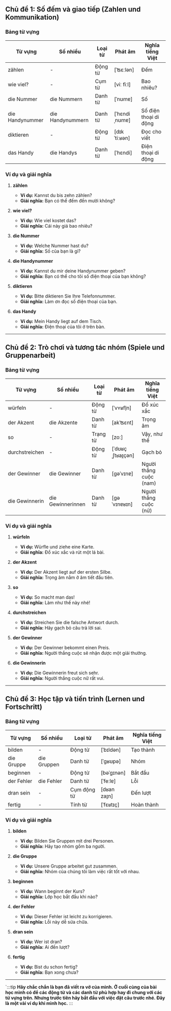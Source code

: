 ## **Chủ đề 1: Số đếm và giao tiếp (Zahlen und Kommunikation)**

### **Bảng từ vựng**

|**Từ vựng**|**Số nhiều**|**Loại từ**|**Phát âm**|**Nghĩa tiếng Việt**|
|---|---|---|---|---|
|zählen|-|Động từ|[ˈʦɛːlən]|Đếm|
|wie viel?|-|Cụm từ|[viː fiːl]|Bao nhiêu?|
|die Nummer|die Nummern|Danh từ|[ˈnʊmɐ]|Số|
|die Handynummer|die Handynummern|Danh từ|[ˈhɛndiˌnʊmɐ]|Số điện thoại di động|
|diktieren|-|Động từ|[dɪkˈtiːʁən]|Đọc cho viết|
|das Handy|die Handys|Danh từ|[ˈhɛndi]|Điện thoại di động|

### **Ví dụ và giải nghĩa**

1. **zählen**
    
    - **Ví dụ:** Kannst du bis zehn zählen?
    - **Giải nghĩa:** Bạn có thể đếm đến mười không?
2. **wie viel?**
    
    - **Ví dụ:** Wie viel kostet das?
    - **Giải nghĩa:** Cái này giá bao nhiêu?
3. **die Nummer**
    
    - **Ví dụ:** Welche Nummer hast du?
    - **Giải nghĩa:** Số của bạn là gì?
4. **die Handynummer**
    
    - **Ví dụ:** Kannst du mir deine Handynummer geben?
    - **Giải nghĩa:** Bạn có thể cho tôi số điện thoại của bạn không?
5. **diktieren**
    
    - **Ví dụ:** Bitte diktieren Sie Ihre Telefonnummer.
    - **Giải nghĩa:** Làm ơn đọc số điện thoại của bạn.
6. **das Handy**
    
    - **Ví dụ:** Mein Handy liegt auf dem Tisch.
    - **Giải nghĩa:** Điện thoại của tôi ở trên bàn.

---

## **Chủ đề 2: Trò chơi và tương tác nhóm (Spiele und Gruppenarbeit)**

### **Bảng từ vựng**

|**Từ vựng**|**Số nhiều**|**Loại từ**|**Phát âm**|**Nghĩa tiếng Việt**|
|---|---|---|---|---|
|würfeln|-|Động từ|[ˈvʏʁfl̩n]|Đổ xúc xắc|
|der Akzent|die Akzente|Danh từ|[akˈʦɛnt]|Trọng âm|
|so|-|Trạng từ|[zoː]|Vậy, như thế|
|durchstreichen|-|Động từ|[ˈdʊʁçˌʃtʁaɪ̯çən]|Gạch bỏ|
|der Gewinner|die Gewinner|Danh từ|[ɡəˈvɪnɐ]|Người thắng cuộc (nam)|
|die Gewinnerin|die Gewinnerinnen|Danh từ|[ɡəˈvɪnɐʁɪn]|Người thắng cuộc (nữ)|

### **Ví dụ và giải nghĩa**

1. **würfeln**
    
    - **Ví dụ:** Würfle und ziehe eine Karte.
    - **Giải nghĩa:** Đổ xúc xắc và rút một lá bài.
2. **der Akzent**
    
    - **Ví dụ:** Der Akzent liegt auf der ersten Silbe.
    - **Giải nghĩa:** Trọng âm nằm ở âm tiết đầu tiên.
3. **so**
    
    - **Ví dụ:** So macht man das!
    - **Giải nghĩa:** Làm như thế này nhé!
4. **durchstreichen**
    
    - **Ví dụ:** Streichen Sie die falsche Antwort durch.
    - **Giải nghĩa:** Hãy gạch bỏ câu trả lời sai.
5. **der Gewinner**
    
    - **Ví dụ:** Der Gewinner bekommt einen Preis.
    - **Giải nghĩa:** Người thắng cuộc sẽ nhận được một giải thưởng.
6. **die Gewinnerin**
    
    - **Ví dụ:** Die Gewinnerin freut sich sehr.
    - **Giải nghĩa:** Người thắng cuộc nữ rất vui.

---

## **Chủ đề 3: Học tập và tiến trình (Lernen und Fortschritt)**

### **Bảng từ vựng**

|**Từ vựng**|**Số nhiều**|**Loại từ**|**Phát âm**|**Nghĩa tiếng Việt**|
|---|---|---|---|---|
|bilden|-|Động từ|[ˈbɪldən]|Tạo thành|
|die Gruppe|die Gruppen|Danh từ|[ˈɡʁʊpə]|Nhóm|
|beginnen|-|Động từ|[bəˈɡɪnən]|Bắt đầu|
|der Fehler|die Fehler|Danh từ|[ˈfeːlɐ]|Lỗi|
|dran sein|-|Cụm động từ|[dʁan zaɪ̯n]|Đến lượt|
|fertig|-|Tính từ|[ˈfɛʁtɪç]|Hoàn thành|

### **Ví dụ và giải nghĩa**

1. **bilden**
    
    - **Ví dụ:** Bilden Sie Gruppen mit drei Personen.
    - **Giải nghĩa:** Hãy tạo nhóm gồm ba người.
2. **die Gruppe**
    
    - **Ví dụ:** Unsere Gruppe arbeitet gut zusammen.
    - **Giải nghĩa:** Nhóm của chúng tôi làm việc rất tốt với nhau.
3. **beginnen**
    
    - **Ví dụ:** Wann beginnt der Kurs?
    - **Giải nghĩa:** Lớp học bắt đầu khi nào?
4. **der Fehler**
    
    - **Ví dụ:** Dieser Fehler ist leicht zu korrigieren.
    - **Giải nghĩa:** Lỗi này dễ sửa chữa.
5. **dran sein**
    
    - **Ví dụ:** Wer ist dran?
    - **Giải nghĩa:** Ai đến lượt?
6. **fertig**
    
    - **Ví dụ:** Bist du schon fertig?
    - **Giải nghĩa:** Bạn xong chưa?

---
`:::tip
**Hãy chắc chắn là bạn đã viết ra vở của mình. Ở cuối cùng của bài học mình có để các động từ và các danh từ phù hợp hay đi chung với các từ vựng trên. Nhưng trước tiên hãy bắt đầu với việc đặt câu trước nhé. Đây là một vài ví dụ khi mình học.**
:::